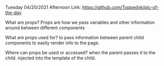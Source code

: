 Tuesday 04/20/2021
Afternoon Link: https://github.com/Toppedyk/pic-of-the-day

What are props?
Props are how we pass variables and other information around between different components

What are props used for?
to pass information between parent child components to easily render info to the page. 

Where can props be used or accessed?
when the parent passes it to the child. injected into the template of the child. 
